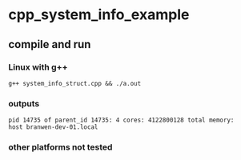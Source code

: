 # cpp_system_info_example

## compile and run

### Linux with g++
<code>g++ system_info_struct.cpp && ./a.out</code>

### outputs
<code>pid 14735 of parent_id 14735: 4 cores: 4122800128 total memory: host branwen-dev-01.local</code>


### other platforms not tested
